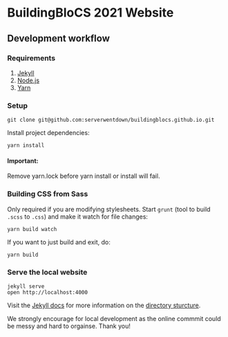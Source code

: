 
# BuildingBloCS 2021 Website

## Development workflow

### Requirements

1. [Jekyll](https://jekyllrb.com/docs/installation/)
2. [Node.js](https://nodejs.org/)
3. [Yarn](https://yarnpkg.com/)

### Setup

```
git clone git@github.com:serverwentdown/buildingblocs.github.io.git
```

Install project dependencies:

```
yarn install
```

#### **Important**: 

Remove yarn.lock before yarn install or install will fail. 

### Building CSS from Sass

Only required if you are modifying stylesheets. Start `grunt` (tool to build `.scss` to `.css`) and make it watch for file changes:

```
yarn build watch
```

If you want to just build and exit, do:

```
yarn build
```

### Serve the local website

```
jekyll serve
open http://localhost:4000
```

Visit the [Jekyll docs](https://jekyllrb.com/docs/) for more information on the [directory sturcture](https://jekyllrb.com/docs/structure/).

We strongly encourage for local development as the online commmit could be messy and hard to orgainse. Thank you!
